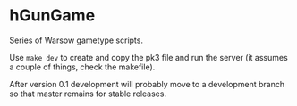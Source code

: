 # hGunGame

Series of Warsow gametype scripts.

Use `make dev` to create and copy the pk3 file and run the server (it assumes
a couple of things, check the makefile).

After version 0.1 development will probably move to a development branch so that
master remains for stable releases.
